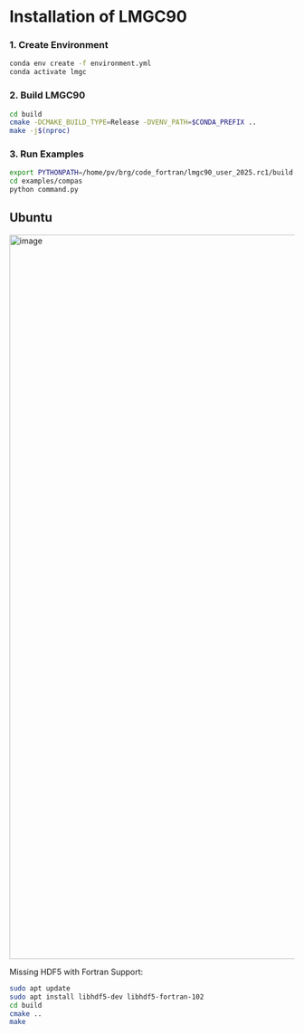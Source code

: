 # Installation of LMGC90

### 1. Create Environment
```bash
conda env create -f environment.yml
conda activate lmgc
```
### 2. Build LMGC90
```bash
cd build
cmake -DCMAKE_BUILD_TYPE=Release -DVENV_PATH=$CONDA_PREFIX ..
make -j$(nproc)
```
 
### 3. Run Examples
```bash
export PYTHONPATH=/home/pv/brg/code_fortran/lmgc90_user_2025.rc1/build:$PYTHONPATH
cd examples/compas
python command.py
```

## Ubuntu


<img width="1693" height="1281" alt="image" src="https://github.com/user-attachments/assets/9a4c4711-8879-4201-9a69-907ed89e0271" />

Missing HDF5 with Fortran Support:

```bash
sudo apt update
sudo apt install libhdf5-dev libhdf5-fortran-102
cd build
cmake ..
make
```
